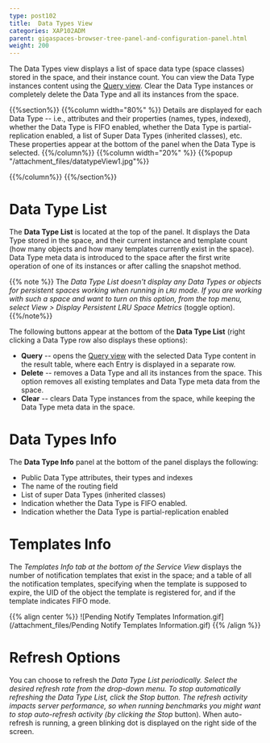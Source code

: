 ```yaml
---
type: post102
title:  Data Types View
categories: XAP102ADM
parent: gigaspaces-browser-tree-panel-and-configuration-panel.html
weight: 200
---
```



The Data Types view displays a list of space data type (space classes) stored in the space, and their instance count. You can view the Data Type instances content using the [Query view](./gigaspaces-browser-query-view.html). Clear the Data Type instances or completely delete the Data Type and all its instances from the space.


{{%section%}}
{{%column width="80%" %}}
Details are displayed for each Data Type -- i.e., attributes and their properties (names, types, indexed), whether the Data Type is FIFO enabled, whether the Data Type is partial-replication enabled, a list of Super Data Types (inherited classes), etc. These properties appear at the bottom of the panel when the Data Type is selected.
{{%/column%}}
{{%column width="20%" %}}
{{%popup   "/attachment_files/datatypeView1.jpg"%}}

{{%/column%}}
{{%/section%}}

# Data Type List

The **Data Type List** is located at the top of the panel. It displays the Data Type stored in the space, and their current instance and template count (how many objects and how many templates currently exist in the space). Data Type meta data is introduced to the space after the first write operation of one of its instances or after calling the snapshot method.

{{% note %}}
The **Data Type List* doesn't display any Data Types or objects for persistent spaces working when running in `LRU` mode. If you are working with such a space and want to turn on this option, from the top menu, select *View* > *Display Persistent LRU Space Metrics** (toggle option).
{{%/note%}}

The following buttons appear at the bottom of the **Data Type List** (right clicking a Data Type row also displays these options):

- **Query** -- opens the [Query view](./gigaspaces-browser-query-view.html) with the selected Data Type content in the result table, where each Entry is displayed in a separate row.
- **Delete** -- removes a Data Type and all its instances from the space. This option removes all existing templates and Data Type meta data from the space.
- **Clear** -- clears Data Type instances from the space, while keeping the Data Type meta data in the space.

# Data Types Info

The **Data Type Info** panel at the bottom of the panel displays the following:

- Public Data Type attributes, their types and indexes
- The name of the routing field
- List of super Data Types (inherited classes)
- Indication whether the Data Type is FIFO enabled.
- Indication whether the Data Type is partial-replication enabled

# Templates Info

The **Templates Info* tab at the bottom of the *Service View** displays the number of notification templates that exist in the space; and a table of all the notification templates, specifying when the template is supposed to expire, the UID of the object the template is registered for, and if the template indicates FIFO mode.

{{% align center %}}
![Pending Notify Templates Information.gif](/attachment_files/Pending Notify Templates Information.gif)
{{% /align %}}

# Refresh Options

You can choose to refresh the **Data Type List* periodically. Select the desired refresh rate from the drop-down menu. To stop automatically refreshing the *Data Type List*, click the *Stop* button. The refresh activity impacts server performance, so when running benchmarks you might want to stop auto-refresh activity (by clicking the *Stop** button). When auto-refresh is running, a green blinking dot is displayed on the right side of the screen.
